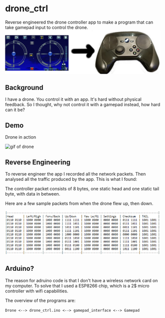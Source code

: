 # drone_ctrl
Reverse engineered the drone controller app to make a program that can take gamepad input to control the drone.
![one image, thousand words](https://github.com/dumheter/drone_ctrl/blob/master/resources/tldr.png?raw=true)


## Background
I have a drone. You control it with an app. It's hard without physical feedback.
So I thought, why not control it with a gamepad instead, how hard can it be?

## Demo
Drone in action

![gif of drone](https://github.com/dumheter/drone_ctrl/blob/master/resources/demo.gif?raw=true)

## Reverse Engineering
To reverse engineer the app I recorded all the network packets. Then analysed all the traffic produced by the app.
This is what I found:

The controller packet consists of 8 bytes, one static head and one static tail byte, with data in between.

Here are a few sample packets from when the drone flew up, then down.

![table](https://github.com/dumheter/drone_ctrl/blob/master/resources/table.png?raw=true)

## Arduino?
The reason for adruino code is that I don't have a wireless network card on my computer.
To solve that I used a ESP8266 chip, which is a 2$ micro controller with wifi capabilities.

The overview of the programs are:

`Drone <--> drone_ctrl.ino <--> gamepad_interface <--> Gamepad`
